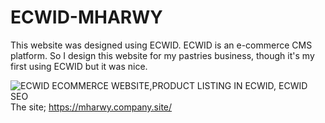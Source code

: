 # ECWID-MHARWY
This website was designed using ECWID. ECWID is an e-commerce CMS platform. So I design this website for my pastries business, though it's my first using ECWID but it was nice.


![ECWID ECOMMERCE WEBSITE,PRODUCT LISTING IN ECWID, ECWID SEO](https://user-images.githubusercontent.com/107819266/180613797-d5344ce2-f9fc-402d-868c-5687f12a2ca9.png)
 The site;
https://mharwy.company.site/
